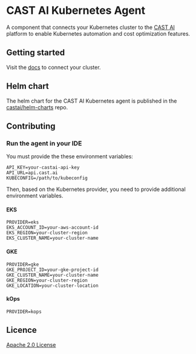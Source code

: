 # CAST AI Kubernetes Agent

A component that connects your Kubernetes cluster to the [CAST AI](https://www.cast.ai) platform to enable Kubernetes automation and cost optimization features.

## Getting started

Visit the [docs](https://docs.cast.ai/getting-started/external-cluster/overview/) to connect your cluster.

## Helm chart

The helm chart for the CAST AI Kubernetes agent is published in the [castai/helm-charts](https://github.com/castai/helm-charts) repo.

## Contributing

### Run the agent in your IDE

You must provide the these environment variables:

```text
API_KEY=your-castai-api-key
API_URL=api.cast.ai
KUBECONFIG=/path/to/kubeconfig
```

Then, based on the Kubernetes provider, you need to provide additional environment variables.

#### EKS

```text
PROVIDER=eks
EKS_ACCOUNT_ID=your-aws-account-id
EKS_REGION=your-cluster-region
EKS_CLUSTER_NAME=your-cluster-name
```

#### GKE

```text
PROVIDER=gke
GKE_PROJECT_ID=your-gke-project-id
GKE_CLUSTER_NAME=your-cluster-name
GKE_REGION=your-cluster-region
GKE_LOCATION=your-cluster-location
```

#### kOps

```text
PROVIDER=kops
```

## Licence

[Apache 2.0 License](LICENSE)
